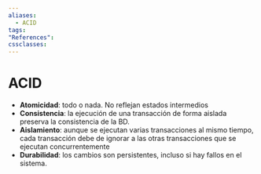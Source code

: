 ```yaml
---
aliases:
  - ACID
tags:
"References":
cssclasses:
---
```

# ACID

- **Atomicidad**: todo o nada. No reflejan estados intermedios
- **Consistencia**: la ejecución de una transacción de forma aislada preserva la consistencia de la BD.
- **Aislamiento**: aunque se ejecutan varias transacciones al mismo tiempo, cada transacción debe de ignorar a las otras transacciones que se ejecutan concurrentemente
- **Durabilidad**: los cambios son persistentes, incluso si hay fallos en el sistema.